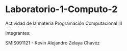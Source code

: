 # Laboratorio-1-Computo-2
Actividad de la materia Programación Computacional III

Integrantes: 

SMIS091121 - Kevin Alejandro Zelaya Chavéz 
